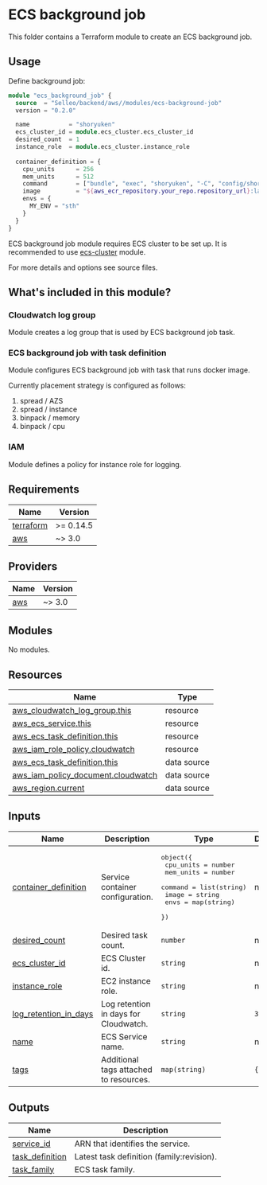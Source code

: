 # ECS background job

This folder contains a Terraform module to create an ECS background job.

## Usage

Define background job:

```tf
module "ecs_background_job" {
  source  = "Selleo/backend/aws//modules/ecs-background-job"
  version = "0.2.0"

  name           = "shoryuken"  
  ecs_cluster_id = module.ecs_cluster.ecs_cluster_id
  desired_count  = 1
  instance_role  = module.ecs_cluster.instance_role
  
  container_definition = {
    cpu_units      = 256
    mem_units      = 512
    command        = ["bundle", "exec", "shoryuken", "-C", "config/shoryuken.yml", "-R"]
    image          = "${aws_ecr_repository.your_repo.repository_url}:latest"
    envs = { 
      MY_ENV = "sth"
    }
  }
}
```

ECS background job module requires ECS cluster to be set up.
It is recommended to use [ecs-cluster](https://registry.terraform.io/modules/Selleo/backend/aws/latest/submodules/ecs-cluster) module.

For more details and options see source files.

## What's included in this module?

### Cloudwatch log group

Module creates a log group that is used by ECS background job task.

### ECS background job with task definition

Module configures ECS background job with task that runs docker image.

Currently placement strategy is configured as follows:

1. spread / AZS
2. spread / instance
3. binpack / memory
4. binpack / cpu

### IAM

Module defines a policy for instance role for logging.

## Requirements

| Name | Version |
|------|---------|
| <a name="requirement_terraform"></a> [terraform](#requirement\_terraform) | >= 0.14.5 |
| <a name="requirement_aws"></a> [aws](#requirement\_aws) | ~> 3.0 |

## Providers

| Name | Version |
|------|---------|
| <a name="provider_aws"></a> [aws](#provider\_aws) | ~> 3.0 |

## Modules

No modules.

## Resources

| Name | Type |
|------|------|
| [aws_cloudwatch_log_group.this](https://registry.terraform.io/providers/hashicorp/aws/latest/docs/resources/cloudwatch_log_group) | resource |
| [aws_ecs_service.this](https://registry.terraform.io/providers/hashicorp/aws/latest/docs/resources/ecs_service) | resource |
| [aws_ecs_task_definition.this](https://registry.terraform.io/providers/hashicorp/aws/latest/docs/resources/ecs_task_definition) | resource |
| [aws_iam_role_policy.cloudwatch](https://registry.terraform.io/providers/hashicorp/aws/latest/docs/resources/iam_role_policy) | resource |
| [aws_ecs_task_definition.this](https://registry.terraform.io/providers/hashicorp/aws/latest/docs/data-sources/ecs_task_definition) | data source |
| [aws_iam_policy_document.cloudwatch](https://registry.terraform.io/providers/hashicorp/aws/latest/docs/data-sources/iam_policy_document) | data source |
| [aws_region.current](https://registry.terraform.io/providers/hashicorp/aws/latest/docs/data-sources/region) | data source |

## Inputs

| Name | Description | Type | Default | Required |
|------|-------------|------|---------|:--------:|
| <a name="input_container_definition"></a> [container\_definition](#input\_container\_definition) | Service container configuration. | <pre>object({<br>    cpu_units = number<br>    mem_units = number<br>    command   = list(string)<br>    image     = string<br>    envs      = map(string)<br>  })</pre> | n/a | yes |
| <a name="input_desired_count"></a> [desired\_count](#input\_desired\_count) | Desired task count. | `number` | n/a | yes |
| <a name="input_ecs_cluster_id"></a> [ecs\_cluster\_id](#input\_ecs\_cluster\_id) | ECS Cluster id. | `string` | n/a | yes |
| <a name="input_instance_role"></a> [instance\_role](#input\_instance\_role) | EC2 instance role. | `string` | n/a | yes |
| <a name="input_log_retention_in_days"></a> [log\_retention\_in\_days](#input\_log\_retention\_in\_days) | Log retention in days for Cloudwatch. | `string` | `365` | no |
| <a name="input_name"></a> [name](#input\_name) | ECS Service name. | `string` | n/a | yes |
| <a name="input_tags"></a> [tags](#input\_tags) | Additional tags attached to resources. | `map(string)` | `{}` | no |

## Outputs

| Name | Description |
|------|-------------|
| <a name="output_service_id"></a> [service\_id](#output\_service\_id) | ARN that identifies the service. |
| <a name="output_task_definition"></a> [task\_definition](#output\_task\_definition) | Latest task definition (family:revision). |
| <a name="output_task_family"></a> [task\_family](#output\_task\_family) | ECS task family. |

